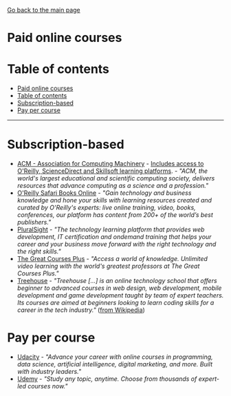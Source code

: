 [Go back to the main page](https://github.com/world-class/REPL)

# Paid online courses
# Table of contents
- [Paid online courses](#paid-online-courses)
- [Table of contents](#table-of-contents)
- [Subscription-based](#subscription-based)
- [Pay per course](#pay-per-course)

---

# Subscription-based
- [ACM - Association for Computing Machinery](https://www.acm.org/membership) - [Includes access to O'Reilly, ScienceDirect and Skillsoft learning platforms](https://learning.acm.org/e-learning). - *"ACM, the world's largest educational and scientific computing society, delivers resources that advance computing as a science and a profession."*
- [O'Reilly Safari Books Online](https://learning.oreilly.com) - *"Gain technology and business knowledge and hone your skills with learning resources created and curated by O'Reilly's experts: live online training, video, books, conferences, our platform has content from 200+ of the world’s best publishers."*
- [PluralSight](https://www.pluralsight.com) - *"The technology learning platform that provides web development, IT certification and ondemand training that helps your career and your business move forward with the right technology and the right skills."*
- [The Great Courses Plus](https://www.thegreatcoursesplus.com) - *"Access a world of knowledge. Unlimited video learning with the world's greatest professors at The Great Courses Plus."*
- [Treehouse](https://teamtreehouse.com) - *"Treehouse [...] is an online technology school that offers beginner to advanced courses in web design, web development, mobile development and game development taught by team of expert teachers. Its courses are aimed at beginners looking to learn coding skills for a career in the tech industry."* ([from Wikipedia](https://en.wikipedia.org/wiki/Treehouse_(company)))

# Pay per course
- [Udacity](https://www.udacity.com) - *"Advance your career with online courses in programming, data science, artificial intelligence, digital marketing, and more. Built with industry leaders."*
- [Udemy](https://www.udemy.com) - *"Study any topic, anytime. Choose from thousands of expert-led courses now."*
